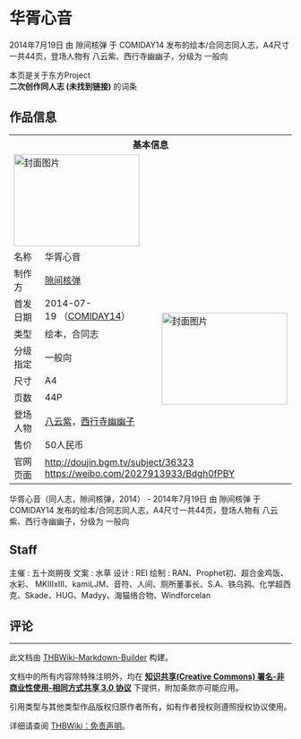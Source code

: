 # 华胥心音

<!-- source html: G:\repos\THBWiki-Markdown-Builder\THBWikiMarkdown\Temp\main\8\8b\ns0%3A%E5%8D%8E%E8%83%A5%E5%BF%83%E9%9F%B3.html -->

2014年7月19日 由 隙间核弹 于 COMIDAY14 发布的绘本/合同志同人志，A4尺寸一共44页，登场人物有 八云紫、西行寺幽幽子，分级为 一般向

本页是关于东方Project  
 **二次创作同人志 (未找到链接)** 的词条
## 作品信息

<table><tbody><tr><th colspan="3">基本信息</th></tr><tr><td class="cover-artwork-mobile" colspan="2"><a href="./文件-华胥心音封面.jpg.md" class="image" title="封面图片"><img alt="封面图片" src="https://upload.thwiki.cc/thumb/4/4a/%E5%8D%8E%E8%83%A5%E5%BF%83%E9%9F%B3%E5%B0%81%E9%9D%A2.jpg/224px-%E5%8D%8E%E8%83%A5%E5%BF%83%E9%9F%B3%E5%B0%81%E9%9D%A2.jpg" decoding="async" loading="lazy" width="224" height="164" srcset="https://upload.thwiki.cc/thumb/4/4a/%E5%8D%8E%E8%83%A5%E5%BF%83%E9%9F%B3%E5%B0%81%E9%9D%A2.jpg/336px-%E5%8D%8E%E8%83%A5%E5%BF%83%E9%9F%B3%E5%B0%81%E9%9D%A2.jpg 1.5x, https://upload.thwiki.cc/thumb/4/4a/%E5%8D%8E%E8%83%A5%E5%BF%83%E9%9F%B3%E5%B0%81%E9%9D%A2.jpg/448px-%E5%8D%8E%E8%83%A5%E5%BF%83%E9%9F%B3%E5%B0%81%E9%9D%A2.jpg 2x" data-file-width="564" data-file-height="412"></a></td>
</tr><tr><td class="label">名称</td><td colspan="2"> 华胥心音 </td></tr><tr><td class="label">制作方</td><td><a href="./隙间核弹.md" title="隙间核弹">隙间核弹</a></td><td class="cover-artwork" rowspan="8" style="min-width:224px;"><a href="./文件-华胥心音封面.jpg.md" class="image" title="封面图片"><img alt="封面图片" src="https://upload.thwiki.cc/thumb/4/4a/%E5%8D%8E%E8%83%A5%E5%BF%83%E9%9F%B3%E5%B0%81%E9%9D%A2.jpg/224px-%E5%8D%8E%E8%83%A5%E5%BF%83%E9%9F%B3%E5%B0%81%E9%9D%A2.jpg" decoding="async" loading="lazy" width="224" height="164" srcset="https://upload.thwiki.cc/thumb/4/4a/%E5%8D%8E%E8%83%A5%E5%BF%83%E9%9F%B3%E5%B0%81%E9%9D%A2.jpg/336px-%E5%8D%8E%E8%83%A5%E5%BF%83%E9%9F%B3%E5%B0%81%E9%9D%A2.jpg 1.5x, https://upload.thwiki.cc/thumb/4/4a/%E5%8D%8E%E8%83%A5%E5%BF%83%E9%9F%B3%E5%B0%81%E9%9D%A2.jpg/448px-%E5%8D%8E%E8%83%A5%E5%BF%83%E9%9F%B3%E5%B0%81%E9%9D%A2.jpg 2x" data-file-width="564" data-file-height="412"></a></td>
</tr><tr><td class="label">首发日期</td><td>2014-07-19&#160;（<a href="/展会作品列表?e=COMIDAY%2314">COMIDAY14</a>）</td></tr><tr><td class="label">类型</td><td>绘本，合同志</td></tr><tr><td class="label">分级指定</td><td>一般向</td></tr><tr><td class="label">尺寸</td><td>A4</td></tr><tr><td class="label">页数</td><td>44P</td></tr><tr><td class="label">登场人物</td><td><a href="./八云紫.md" title="八云紫">八云紫</a>，<a href="./西行寺幽幽子.md" title="西行寺幽幽子">西行寺幽幽子</a></td></tr><tr><td class="label">售价</td><td>50人民币</td></tr>
<tr><td class="label">官网页面</td><td colspan="2"><a rel="nofollow" class="external free" href="http://doujin.bgm.tv/subject/36323">http://doujin.bgm.tv/subject/36323</a><br><a rel="nofollow" class="external free" href="https://weibo.com/2027913933/Bdgh0fPBY">https://weibo.com/2027913933/Bdgh0fPBY</a></td></tr></tbody></table>

华胥心音（同人志，隙间核弹，2014） - 2014年7月19日 由 隙间核弹 于 COMIDAY14 发布的绘本/合同志同人志，A4尺寸一共44页，登场人物有 八云紫、西行寺幽幽子，分级为 一般向
## Staff
主催
: 五十岚朔夜
文案
: 水草
设计
: REI
绘制
: RAN、Prophet初、超合金鸡饭、水彩、 MKIIIxIII、kamiLJM、音符、人间、厕所董事长、S.A、铁乌鸦、化学超西克、Skade、HUG、Madyy、海猫络合物、Windforcelan

## 评论




---

此文档由 [THBWiki-Markdown-Builder](https://github.com/Delsin-Yu/THBWiki-Markdown-Builder) 构建。

文档中的所有内容除特殊注明外，均在 [**知识共享(Creative Commons) 署名-非商业性使用-相同方式共享 3.0 协议**](https://creativecommons.org/licenses/by-sa/3.0/deed.zh-hans) 下提供，附加条款亦可能应用。

引用类型与其他类型作品版权归原作者所有，如有作者授权则遵照授权协议使用。

详细请查阅 [THBWiki：免责声明](https://thbwiki.cc/THBWiki:%E5%85%8D%E8%B4%A3%E5%A3%B0%E6%98%8E)。

